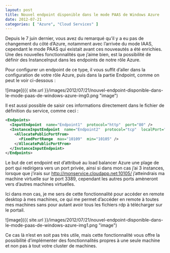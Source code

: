 ```yaml
---
layout: post
title: Nouvel endpoint disponible dans le mode PAAS de Windows Azure
date: 2012-07-21
categories: [ "Azure", "Cloud Services" ]
---
```


Depuis le 7 juin dernier, vous avez du remarqué qu’il y a eu pas de changement du côté d’Azure, notamment avec l’arrivée du mode IAAS, cependant le mode PAAS qui existait avant ces nouveautés a été enrichies. Une des nouvelles fonctionnalités que j’aime bien, est la possibilité de définir des InstanceInput dans les endpoints de notre rôle Azure.

Pour configurer un endpoint de ce type, il vous suffit d’aller dans la configuration de votre rôle Azure, puis dans la partie Endpoint, comme on peut le voir ci-dessous :

![image]({{ site.url }}/images/2012/07/21/nouvel-endpoint-disponible-dans-le-mode-paas-de-windows-azure-img0.png "image")

Il est aussi possible de saisir ces informations directement dans le fichier de définition du service, comme ceci :

```xml
<Endpoints>  
  <InputEndpoint  name="Endpoint1"  protocol="http"  port="80" />  
  <InstanceInputEndpoint  name="Endpoint2"  protocol="tcp"  localPort="3389">  
    <AllocatePublicPortFrom>  
      <FixedPortRange  max="10109"  min="10105" />  
    </AllocatePublicPortFrom>  
  </InstanceInputEndpoint>  
</Endpoints>
```

Le but de cet endpoint est d’attribué au load balancer Azure une plage de port qui redirigera vers un port privée, ainsi si dans mon cas j’ai 3 instances, lorsque que j’irais sur http://monservice.cloudapp.net:10105/ j’atteindrais ma machine virtuelle sur le port 3389, cependant les autres ports amèneront vers d’autres machines virtuelles.

Ici dans mon cas, je me sers de cette fonctionnalité pour accéder en remote desktop à mes machines, ce qui me permet d’accéder en remote à toutes mes machines sans pour autant avoir tous les fichiers rdp à télécharger sur le portail.

![image]({{ site.url }}/images/2012/07/21/nouvel-endpoint-disponible-dans-le-mode-paas-de-windows-azure-img1.png "image")

Ce cas là n’est en soit pas très utile, mais cette fonctionnalité vous offre la possibilité d’implémenter des fonctionnalités propres à une seule machine et non pas à tout votre cluster de machines.